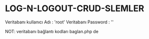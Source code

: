 # LOG-N-LOGOUT-CRUD-SLEMLER
Veritabanı kullanıcı Adı : 'root'
Veritabanı Password : ''

NOT: veritabanı bağlantı kodları baglan.php de 
